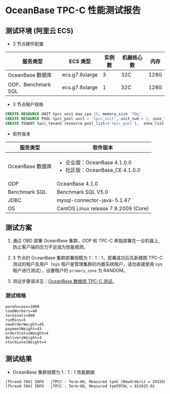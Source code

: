 # OceanBase TPC-C 性能测试报告

## 测试环境 (阿里云 ECS)

* 3 节点硬件配置  

| 服务类型 | ECS 类型 | 实例数 | 机器核心数 | 内存 |
| --- | --- | --- | --- | --- |
| OceanBase 数据库 | ecs.g7.8xlarge | 3 | 32C | 128G |
| ODP、Benchmark SQL | ecs.g7.8xlarge | 1 | 32C | 128G |

* 3 节点租户规格

```sql
CREATE RESOURCE UNIT tpcc_unit max_cpu 26, memory_size '70g'
CREATE RESOURCE POOL tpcc_pool unit = 'tpcc_unit', unit_num = 1, zone_list=('zone1','zone2','zone3');
CREATE TENANT tpcc_tenant resource_pool_list=('tpcc_pool'),  zone_list('zone1', 'zone2', 'zone3'), primary_zone=RANDOM, locality='F@zone1,F@zone2,F@zone3' set variables ob_compatibility_mode='mysql', ob_tcp_invited_nodes='%';
```

* 软件版本

| 服务类型 | 软件版本 |
| --- | --- |
| OceanBase 数据库 | <ul><li>企业版：OceanBase 4.1.0.0</li><li>社区版：OceanBase_CE 4.1.0.0 </li></ul> |
| ODP | OceanBase 4.1.0 |
| Benchmark SQL | Benchmark SQL V5.0 |
| JDBC | mysql-connector-java-5.1.47 |
| OS | CentOS Linux release 7.9.2009 (Core) |

## 测试方案

1. 通过 OBD 部署 OceanBase 集群，ODP 和 TPC-C 单独部署在一台机器上, 防止客户端的压力不足成为性能瓶颈。

2. 3 节点的 OceanBase 集群部署规模为 1：1：1，部署成功后先新建跑 TPC-C 测试的租户及用户（sys 租户是管理集群的内置系统租户，请勿直接使用 sys 租户进行测试），设置租户的 `primary_zone` 为 RANDOM。

3. 测试步骤请详见：[OceanBase 数据库 TPC-C 测试](../600.performance-whitepaper/500.run-the-tpc-c-benchmark-on-oceanbase-database.md)。

### 测试规格

```shell
warehouses=1000
loadWorkers=40
terminals=800
runMins=5
newOrderWeight=45
paymentWeight=43
orderStatusWeight=4
deliveryWeight=4
stockLevelWeight=4
```

## 测试结果

* OceanBase 集群规模为 1：1：1 性能数据

```bash
[Thread-704] INFO   jTPCC : Term-00, Measured tpmC (NewOrders) = 293350.85
[Thread-704] INFO   jTPCC : Term-00, Measured tpmTOTAL = 652025.02
```
